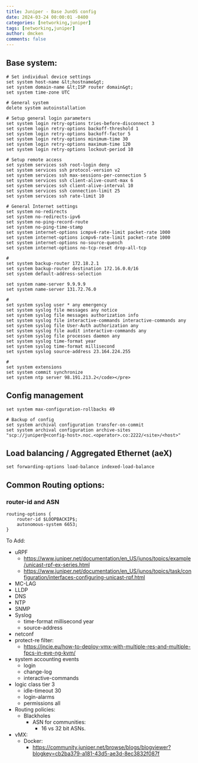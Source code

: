 ```yaml
---
title: Juniper - Base JunOS config
date: 2024-03-24 00:00:01 -0400
categories: [networking,juniper]
tags: [networking,juniper]
author: dmcken 
comments: false
---
```




## Base system:

```
# Set individual device settings
set system host-name &lt;hostname&gt;
set system domain-name &lt;ISP router domain&gt;
set system time-zone UTC

# General system
delete system autoinstallation

# Setup general login parameters
set system login retry-options tries-before-disconnect 3
set system login retry-options backoff-threshold 1
set system login retry-options backoff-factor 5
set system login retry-options minimum-time 30
set system login retry-options maximum-time 120
set system login retry-options lockout-period 10

# Setup remote access
set system services ssh root-login deny
set system services ssh protocol-version v2
set system services ssh max-sessions-per-connection 5
set system services ssh client-alive-count-max 6
set system services ssh client-alive-interval 10
set system services ssh connection-limit 25
set system services ssh rate-limit 10

# General Internet settings
set system no-redirects
set system no-redirects-ipv6
set system no-ping-record-route
set system no-ping-time-stamp
set system internet-options icmpv4-rate-limit packet-rate 1000
set system internet-options icmpv6-rate-limit packet-rate 1000
set system internet-options no-source-quench
set system internet-options no-tcp-reset drop-all-tcp

# 
set system backup-router 172.18.2.1
set system backup-router destination 172.16.0.0/16
set system default-address-selection 

set system name-server 9.9.9.9
set system name-server 131.72.76.0

#
set system syslog user * any emergency
set system syslog file messages any notice
set system syslog file messages authorization info
set system syslog file interactive-commands interactive-commands any
set system syslog file User-Auth authorization any
set system syslog file audit interactive-commands any
set system syslog file processes daemon any
set system syslog time-format year
set system syslog time-format millisecond
set system syslog source-address 23.164.224.255

#
set system extensions
set system commit synchronize
set system ntp server 98.191.213.2</code></pre>
```

## Config management

```
set system max-configuration-rollbacks 49

# Backup of config
set system archival configuration transfer-on-commit
set system archival configuration archive-sites "scp://juniper@<config-host>.noc.<operator>.co:2222/<site>/<host>"
```

## Load balancing / Aggregated Ethernet (aeX)

```
set forwarding-options load-balance indexed-load-balance
```

## Common Routing options:
### router-id and ASN
```
routing-options {
    router-id $LOOPBACKIP$;
    autonomous-system 6653;
}
```

To Add:
* uRPF
    * https://www.juniper.net/documentation/en_US/junos/topics/example/unicast-rpf-ex-series.html
    * https://www.juniper.net/documentation/en_US/junos/topics/task/configuration/interfaces-configuring-unicast-rpf.html
* MC-LAG
* LLDP
* DNS
* NTP
* SNMP
* Syslog
    * time-format millisecond year
    * source-address
* netconf
* protect-re filter:
  * https://jncie.eu/how-to-deploy-vmx-with-multiple-res-and-multiple-fpcs-in-eve-ng-kvm/
* system accounting events
    * login
    * change-log
    * interactive-commands
* logic class tier 3
    * idle-timeout 30
    * login-alarms
    * permissions all
* Routing policies:
    * Blackholes
        * ASN for communities:
            * 16 vs 32 bit ASNs.
* vMX:
  * Docker:
    * https://community.juniper.net/browse/blogs/blogviewer?blogkey=cb2ba379-a181-43d5-ae3d-8ec3832f087f
    